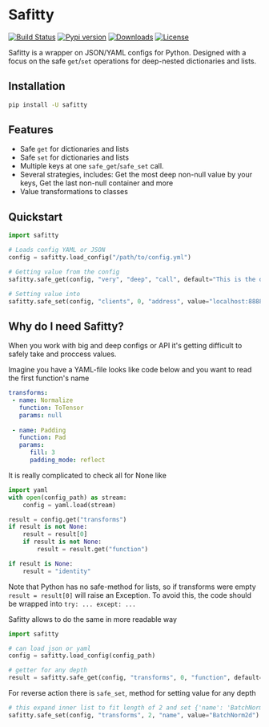 # Safitty
[![Build Status](https://travis-ci.com/TezRomacH/safitty.svg?branch=master)](https://travis-ci.com/TezRomacH/safitty)
[![Pypi version](https://img.shields.io/pypi/v/safitty.svg?colorB=blue)](https://pypi.org/project/safitty/)
[![Downloads](https://img.shields.io/pypi/dm/safitty.svg?style=flat)](https://pypi.org/project/safitty/)
[![License](https://img.shields.io/github/license/TezRomacH/safitty.svg)](LICENSE)

Safitty is a wrapper on JSON/YAML configs for Python.
Designed with a focus on the safe `get`/`set` operations for deep-nested dictionaries and lists.

## Installation
```bash
pip install -U safitty
```

## Features
- Safe `get` for dictionaries and lists
- Safe `set` for dictionaries and lists
- Multiple keys at one `safe_get`/`safe_set` call.
- Several strategies, includes: Get the most deep non-null value by your keys, Get the last non-null container and more
- Value transformations to classes

## Quickstart

```python
import safitty

# Loads config YAML or JSON
config = safitty.load_config("/path/to/config.yml")

# Getting value from the config
safitty.safe_get(config, "very", "deep", "call", default="This is the default value")

# Setting value into
safitty.safe_set(config, "clients", 0, "address", value="localhost:8888")
```

## Why do I need **Safitty**?
When you work with big and deep configs or API it's getting difficult to safely take and proccess values.

Imagine you have a YAML-file looks like code below and you want to read the first function's name
```yaml
transforms:  
 - name: Normalize  
   function: ToTensor  
   params: null  
 
 - name: Padding  
   function: Pad  
   params:
      fill: 3  
      padding_mode: reflect
```

It is really complicated to check all for None like
```python
import yaml
with open(config_path) as stream:
	config = yaml.load(stream)

result = config.get("transforms")
if result is not None:
	result = result[0]
	if result is not None:
		result = result.get("function")

if result is None:
	result = "identity"
```

Note that Python has no safe-method for lists, so if transforms were empty `result = result[0]` will raise an Exception. To avoid this, the code should be wrapped into `try: ... except: ...`

Safitty allows to do the same in more readable way
```python
import safitty

# can load json or yaml
config = safitty.load_config(config_path)

# getter for any depth
result = safitty.safe_get(config, "transforms", 0, "function", default="identity")
```

For reverse action there is `safe_set`, method for setting value for any depth
```python
# this expand inner list to fit length of 2 and set {'name': 'BatchNorm2d'}
safitty.safe_set(config, "transforms", 2, "name", value="BatchNorm2d")
```
